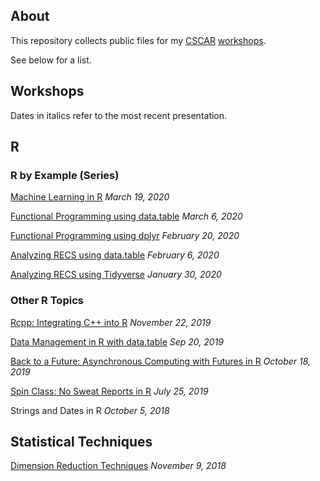 ## About

This repository collects public files for my 
[CSCAR](cscar.research.umich.edu) [workshops](https://cscar.research.umich.edu/events/category/workshops/).  

See below for a list.

## Workshops

Dates in italics refer to the most recent presentation. 

## R

### R by Example (Series)

[Machine Learning in R](./ML_in_R/) *March 19, 2020*

[Functional Programming using data.table](./R_by_Example/func_prog_datatable/) *March 6, 2020*

[Functional Programming using dplyr](./R_by_Example/func_prog_dplyr/) *February 20, 2020*

[Analyzing RECS using data.table](./R_by_Example/recs_datatable/) *February 6, 2020*

[Analyzing RECS using Tidyverse](./R_by_Example/recs_dplyr/) *January 30, 2020*

### Other R Topics

[Rcpp: Integrating C++ into R](./rcpp/) *November 22, 2019*

[Data Management in R with data.table](./data.table/) *Sep 20, 2019*

[Back to a Future: Asynchronous Computing with Futures in R](./future/) *October 18, 2019*

[Spin Class: No Sweat Reports in R](./spin/) *July 25, 2019*

Strings and Dates in R *October 5, 2018*

## Statistical Techniques

[Dimension Reduction Techniques](https://jbhender.github.io/workshops/DimensionReduction.html)
*November 9, 2018* 


